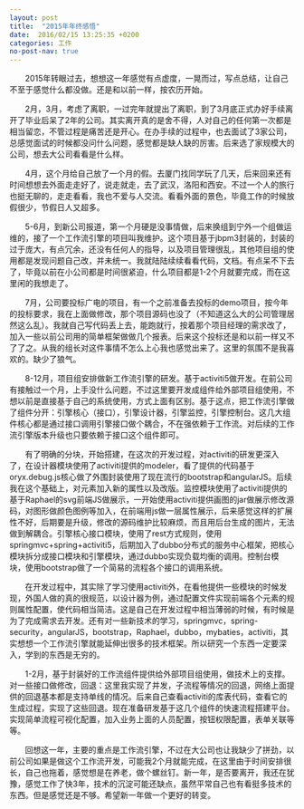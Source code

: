 ```yaml
---
layout: post
title:  "2015年年终感悟"
date:  2016/02/15 13:25:35 +0200
categories: 工作
no-post-nav: true
---
```


&#160; &#160; &#160; &#160;2015年转眼过去，想想这一年感觉有点虚度，一晃而过，写点总结，让自己不至于感觉什么都没做。还是和以前一样，按农历开始。


&#160; &#160; &#160; &#160;2月，3月，考虑了离职，一过完年就提出了离职，到了3月底正式办好手续离开了毕业后呆了2年的公司。其实离开真的是舍不得，人对自己的任何第一次都是相当留恋，不管过程是痛苦还是开心。在办手续的过程中，也去面试了3家公司，总感觉面试的时候都没问什么问题，感觉都是缺人缺的厉害。后来选了家规模大的公司，想去大公司看看是什么样。
        

&#160; &#160; &#160; &#160;4月，这个月给自己放了一个月的假。去厦门找同学玩了几天，后来回来还有时间想想去外面走走好了，说走就走，去了武汉，洛阳和西安。不过一个人的旅行也挺无聊的，走走看看，我也不爱与人交流。看看外面的景色，毕竟工作的时候放假很少，节假日人又超多。
       

&#160; &#160; &#160; &#160;5-6月，到新公司报道，第一个月硬是没事情做，后来换组到宁外一个组做运维的，接了一个工作流引擎的项目叫我维护。这个项目基于jbpm3封装的，封装的过于庞大，有点冗余，还没有任何人的指导，以及项目管理很乱，其他项目组的使用都是发现问题自己改，并未统一。我就陆陆续续看看代码，文档。有点呆不下去了，毕竟以前在小公司都是时间很紧迫，什么项目都是1-2个月就要完成，而在这里闲的我想走了。

&#160; &#160; &#160; &#160;7月，公司要投标广电的项目，有一个之前准备去投标的demo项目，按今年的投标要求，我在上面做修改，那个项目源码也没了（不知道这么大的公司管理居然这么乱）。我就自己写代码丢上去，能跑就行，按着那个项目经理的需求改了，加入一些以前公司用的简单框架做做几个报表。后来这个投标还是和以前一样又不了了之。从我的组长对这件事情不怎么上心我也感觉出来了。这里的氛围不是我喜欢的。缺少了狼气。

&#160; &#160; &#160; &#160;8-12月，项目组安排做新工作流引擎的研发。基于activiti5做开发。在前公司有接触过一个月，上手没什么问题，不过这里要开发成组件给外部项目组使用，不想以前是直接基于自己的系统使用，方式上面有区别。基于这点，把工作流引擎做了组件分开：引擎核心（接口），引擎设计器，引擎监控，引擎控制台。这几大组件核心都是通过接口调用引擎接口做个耦合，不在强依赖于工作流。对后续的工作流引擎版本升级也只要依赖于接口这个组件即可。

&#160; &#160; &#160; &#160;有了明确的分块，开始搭建，在这次的开发过程，对activiti的研发更深入了，在设计器模块使用了activiti提供的modeler，看了提供的代码基于oryx.debug.js核心做了外围封装使用了现在流行的bootstrap和angularJS。后续我在这个基础上，对元素加入新的属性以及改版。监控模块使用了activiti提供的基于Raphael的svg前端JS做展示，一开始使用activiti提供画图的jar做展示修改源码，对图形做颜色图例等加入，在前端用js做一层属性展示，后来感觉这样的扩展性不好，后期要是升级，修改的源码维护比较麻烦，而且用后台生成的图片，无法做到解耦合。引擎核心接口模块，使用了rest方式规则，使用springmvc+spring+activiti5，后期加入了dubbo分布式的服务中心框架，把核心模块拆分成接口模块和引擎模块，通过dubbo实现负载均衡的调用。控制台模块，使用bootstrap做了一个简易的流程各个接口的调用系统。

&#160; &#160; &#160; &#160;在开发过程中，其实除了学习使用activiti外，在看他提供一些模块的时候发现，外国人做的真的很规范，以设计器为例，通过配置文件实现前端各个元素的规则属性配置，使代码相当简洁。这是自己在开发过程中相当薄弱的时候，有时候是为了完成需求去开发。还有对一些新技术的学习，springmvc，spring-security，angularJS，bootstrap，Raphael，dubbo，mybaties，activiti，其实想想一个工作流引擎就能延伸出很多的技术框架。所以研究一个东西一定要深入，学到的东西是无穷的。

&#160; &#160; &#160; &#160;1-2月，基于封装好的工作流组件提供给外部项目组使用，做技术上的支撑。对一些接口做修改，回退：这里我实现了并发，子流程等情况的回退，网络上面提供的回退基本都是支持单线的情况。后来自己查看activiti的库表代码，查看它的生成过程，实现了这些回退。现在准备研发基于这几个组件的快速流程搭建平台。实现简单流程可视化配置，加入业务上面的人员配置，按钮权限配置，表单关联等等。

&#160; &#160; &#160; &#160;回想这一年，主要的重点是工作流引擎，不过在大公司也让我缺少了拼劲，以前公司如果是做这个工作流开发，可能我2个月就能完成，在这里由于时间安排很长，自己也拖着，感觉想是在养老，做个螺丝钉。新一年，是否要离开，我还在犹豫，感觉工作了快3年，技术的沉淀可能还缺点，虽然平常自己也有看挺多技术的东西。但是感觉还是不够。希望新一年做一个更好的转变。